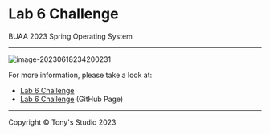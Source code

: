 # Lab 6 Challenge

BUAA 2023 Spring Operating System

---

![image-20230618234200231](README/image-20230618234200231.png)

For more information, please take a look at:

- [Lab 6 Challenge](http://www.tonys-studio.top/2023/06/18/Lab-6-Challenge/)
- [Lab 6 Challenge](https://lord-turmoil.github.io/2023/06/18/Lab-6-Challenge/) (GitHub Page)

-----

Copyright ©️ Tony's Studio 2023